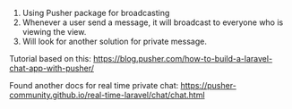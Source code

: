 1) Using Pusher package for broadcasting
2) Whenever a user send a message, it will broadcast to everyone who is viewing the view.
3) Will look for another solution for private message.

Tutorial based on this:
https://blog.pusher.com/how-to-build-a-laravel-chat-app-with-pusher/


Found another docs for real time private chat:
https://pusher-community.github.io/real-time-laravel/chat/chat.html
